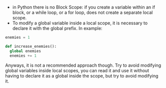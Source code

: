 * in Python there is no Block Scope: if you create a variable within an if block, or a while loop, or a for loop, does not create a separate local scope.
* To modify a global variable inside a local scope, it is necessary to declare it with the global prefix. In example:

```python
enemies = 1

def increase_enemies():
  global enemies 
  enemies += 1
```

Anyways, it is not a recommended approach though. Try to avoid modifying global variables inside local scopes, you can read it and use it without having to declare it as a global inside the scope, but try to avoid modifying it.
